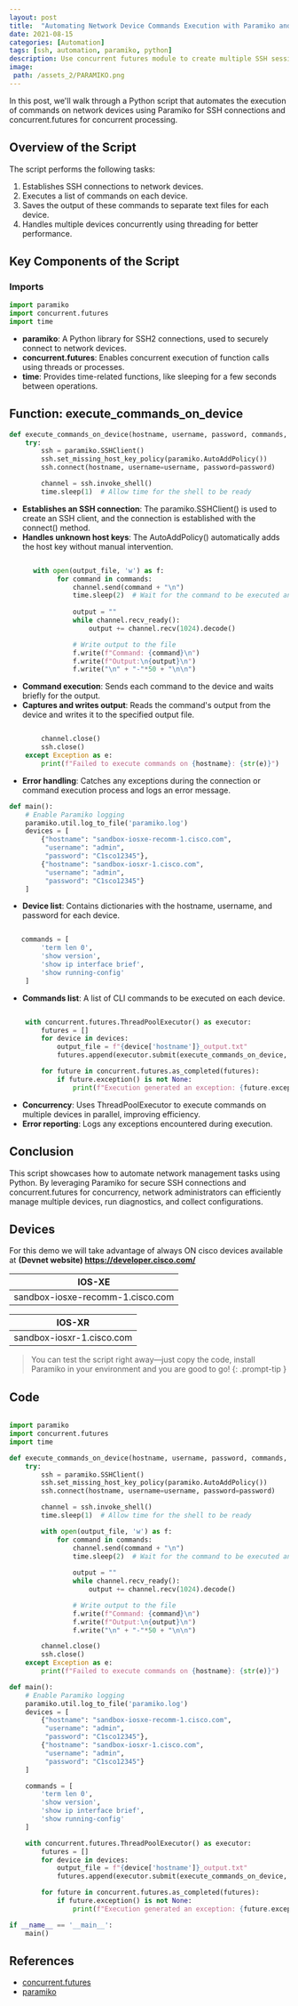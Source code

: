 ```yaml
---
layout: post
title:  "Automating Network Device Commands Execution with Paramiko and Concurrent.futures Module in Python"
date: 2021-08-15
categories: [Automation]
tags: [ssh, automation, paramiko, python]
description: Use concurrent futures module to create multiple SSH sessions using Paramiko
image:
 path: /assets_2/PARAMIKO.png
---
```



<!-- ![Paramiko](/assets_2/PARAMIKO.png){: .shadow } -->

<!-- <span style="font-family: 'Roboto', sans-serif;">This text will use the Roboto font.</span> -->


In this post, we'll walk through a Python script that automates the execution of commands on network devices using Paramiko for SSH connections and concurrent.futures for concurrent processing.


## Overview of the Script

The script performs the following tasks:

1. Establishes SSH connections to network devices.
2. Executes a list of commands on each device.
3. Saves the output of these commands to separate text files for each device.
4. Handles multiple devices concurrently using threading for better performance.

## Key Components of the Script

### Imports
```python
import paramiko
import concurrent.futures
import time
```
* **paramiko**: A Python library for SSH2 connections, used to securely connect to network devices.
* **concurrent.futures**: Enables concurrent execution of function calls using threads or processes.
* **time**: Provides time-related functions, like sleeping for a few seconds between operations.

## Function: execute_commands_on_device
```python
def execute_commands_on_device(hostname, username, password, commands, output_file):
    try:
        ssh = paramiko.SSHClient()
        ssh.set_missing_host_key_policy(paramiko.AutoAddPolicy())
        ssh.connect(hostname, username=username, password=password)

        channel = ssh.invoke_shell()
        time.sleep(1)  # Allow time for the shell to be ready
```
* **Establishes an SSH connection**: The paramiko.SSHClient() is used to create an SSH client, and the connection is established with the connect() method.
* **Handles unknown host keys**: The AutoAddPolicy() automatically adds the host key without manual intervention.

```python

      with open(output_file, 'w') as f:
            for command in commands:
                channel.send(command + "\n")
                time.sleep(2)  # Wait for the command to be executed and output to be generated
                
                output = ""
                while channel.recv_ready():
                    output += channel.recv(1024).decode()

                # Write output to the file
                f.write(f"Command: {command}\n")
                f.write(f"Output:\n{output}\n")
                f.write("\n" + "-"*50 + "\n\n")
```
* **Command execution**: Sends each command to the device and waits briefly for the output.
* **Captures and writes output**: Reads the command's output from the device and writes it to the specified output file.

```python

        channel.close()
        ssh.close()
    except Exception as e:
        print(f"Failed to execute commands on {hostname}: {str(e)}")
```
* **Error handling**: Catches any exceptions during the connection or command execution process and logs an error message.

```python
def main():
    # Enable Paramiko logging
    paramiko.util.log_to_file('paramiko.log')
    devices = [
        {"hostname": "sandbox-iosxe-recomm-1.cisco.com", 
         "username": "admin", 
         "password": "C1sco12345"},
        {"hostname": "sandbox-iosxr-1.cisco.com", 
         "username": "admin", 
         "password": "C1sco12345"}
    ]
```
* **Device list**: Contains dictionaries with the hostname, username, and password for each device.

```python

   commands = [
        'term len 0',
        'show version',
        'show ip interface brief',
        'show running-config'
    ]
```
* **Commands list**: A list of CLI commands to be executed on each device.

```python

    with concurrent.futures.ThreadPoolExecutor() as executor:
        futures = []
        for device in devices:
            output_file = f"{device['hostname']}_output.txt"
            futures.append(executor.submit(execute_commands_on_device, device['hostname'], device['username'], device['password'], commands, output_file))

        for future in concurrent.futures.as_completed(futures):
            if future.exception() is not None:
                print(f"Execution generated an exception: {future.exception()}")
```

* **Concurrency**: Uses ThreadPoolExecutor to execute commands on multiple devices in parallel, improving efficiency.
* **Error reporting**: Logs any exceptions encountered during execution.


## Conclusion
This script showcases how to automate network management tasks using Python. By leveraging Paramiko for secure SSH connections and concurrent.futures for concurrency, network administrators can efficiently manage multiple devices, run diagnostics, and collect configurations.

## Devices

For this demo we will take advantage of always ON cisco devices available at **(Devnet website) <https://developer.cisco.com/>** 

|         IOS-XE        |
|------------------------------|
| sandbox-iosxe-recomm-1.cisco.com|

|         IOS-XR        |
|------------------------------|
| sandbox-iosxr-1.cisco.com |

> You can test the script right away—just copy the code, install Paramiko in your environment and you are good to go!
{: .prompt-tip }

## Code
```python

import paramiko
import concurrent.futures
import time

def execute_commands_on_device(hostname, username, password, commands, output_file):
    try:
        ssh = paramiko.SSHClient()
        ssh.set_missing_host_key_policy(paramiko.AutoAddPolicy())
        ssh.connect(hostname, username=username, password=password)

        channel = ssh.invoke_shell()
        time.sleep(1)  # Allow time for the shell to be ready

        with open(output_file, 'w') as f:
            for command in commands:
                channel.send(command + "\n")
                time.sleep(2)  # Wait for the command to be executed and output to be generated
                
                output = ""
                while channel.recv_ready():
                    output += channel.recv(1024).decode()

                # Write output to the file
                f.write(f"Command: {command}\n")
                f.write(f"Output:\n{output}\n")
                f.write("\n" + "-"*50 + "\n\n")

        channel.close()
        ssh.close()
    except Exception as e:
        print(f"Failed to execute commands on {hostname}: {str(e)}")

def main():
    # Enable Paramiko logging
    paramiko.util.log_to_file('paramiko.log')
    devices = [
        {"hostname": "sandbox-iosxe-recomm-1.cisco.com", 
         "username": "admin", 
         "password": "C1sco12345"},
        {"hostname": "sandbox-iosxr-1.cisco.com", 
         "username": "admin", 
         "password": "C1sco12345"}
    ]

    commands = [
        'term len 0',
        'show version',
        'show ip interface brief',
        'show running-config'
    ]

    with concurrent.futures.ThreadPoolExecutor() as executor:
        futures = []
        for device in devices:
            output_file = f"{device['hostname']}_output.txt"
            futures.append(executor.submit(execute_commands_on_device, device['hostname'], device['username'], device['password'], commands, output_file))

        for future in concurrent.futures.as_completed(futures):
            if future.exception() is not None:
                print(f"Execution generated an exception: {future.exception()}")

if __name__ == '__main__':
    main()
```


## References

- [concurrent.futures](https://docs.python.org/3/library/concurrent.futures.html)
- [paramiko](https://www.paramiko.org/)



<!-- <ul>
  {% for post in site.posts %}
    <li>
      <a href="{{ post.url }}">{{ post.title }}</a>
    </li>
  {% endfor %}
</ul> -->
